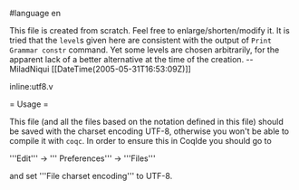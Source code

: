 #language en

This file is created from scratch. Feel free to enlarge/shorten/modify it. It is tried that the `level`s given here are consistent with the output of 
`Print Grammar constr` command.  Yet some levels are chosen arbitrarily, for the apparent lack of a better alternative at the time of the creation.  -- MiladNiqui [[DateTime(2005-05-31T16:53:09Z)]]



inline:utf8.v

= Usage =

This file (and all the files based on the notation defined in this file) should be saved with the charset encoding UTF-8, otherwise you won't be able to compile it with `coqc`. In order to ensure this in CoqIde you should go to 

'''Edit''' -> ''' Preferences''' -> '''Files''' 

and set '''File charset encoding''' to UTF-8.
